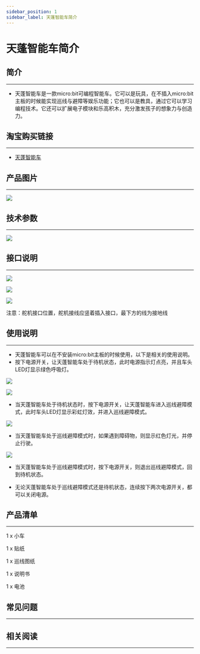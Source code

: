 ```yaml
---
sidebar_position: 1
sidebar_label: 天蓬智能车简介
---
```


# 天蓬智能车简介

## 简介
---

- 天蓬智能车是一款micro:bit可编程智能车。它可以是玩具，在不插入micro:bit主板的时候能实现巡线与避障等娱乐功能；它也可以是教具，通过它可以学习编程技术。它还可以扩展电子模块和乐高积木，充分激发孩子的想象力与创造力。

## 淘宝购买链接
---

- [天蓬智能车](https://item.taobao.com/item.htm?ft=t&id=627045784239)

## 产品图片
---
![](./images/TPBot_tianpeng_case_01_01.png)


## 技术参数
---

![](./images/TPBot_tianpeng_02.png)


## 接口说明
---

![](./images/TPBot_tianpeng_03.png)

![](./images/TPBot_tianpeng_04.png)

![](./images/TPBot_tianpeng_05.png)

注意：舵机接口位置，舵机接线应竖着插入接口，最下方的线为接地线

## 使用说明
---
- 天蓬智能车可以在不安装micro:bit主板的时候使用，以下是相关的使用说明。
- 按下电源开关，让天蓬智能车处于待机状态，此时电源指示灯点亮，并且车头LED灯显示绿色呼吸灯。

![](./images/TPBot_tianpeng_06.png)

![](./images/TPBot_tianpeng_07.png)

- 当天蓬智能车处于待机状态时，按下电源开关，让天蓬智能车进入巡线避障模式，此时车头LED灯显示彩虹灯效，并进入巡线避障模式。

![](./images/TPBot_tianpeng_08.gif)

- 当天蓬智能车处于巡线避障模式时，如果遇到障碍物，则显示红色灯光，并停止行驶。

![](./images/TPBot_tianpeng_09.png)

- 当天蓬智能车处于巡线避障模式时，按下电源开关，则退出巡线避障模式，回到待机状态。

- 无论天蓬智能车处于巡线避障模式还是待机状态，连续按下两次电源开关，都可以关闭电源。


## 产品清单
---

1 x ⼩⻋

1 x 贴纸

1 x 巡线图纸

1 x 说明书

1 x 电池

## 常见问题
---


## 相关阅读
---
